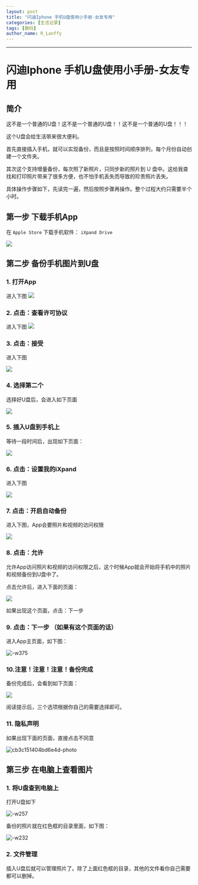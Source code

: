```yaml
---
layout: post
title: "闪迪Iphone 手机U盘使用小手册-女友专用"
categories: [生活记录]
tags: [数码]
author_name: R_Lanffy
---
```

---

# 闪迪Iphone 手机U盘使用小手册-女友专用

## 简介

这不是一个普通的U盘！这不是一个普通的U盘！！这不是一个普通的U盘！！！

这个U盘会给生活带来很大便利。

首先直接插入手机，就可以实现备份，而且是按照时间顺序排列，每个月份自动创建一个文件夹。

其次这个支持增量备份，每次照了新照片，只同步新的照片到 U 盘中。这给我查找和打印照片带来了很多方便，也不怕手机丢失而导致的珍贵照片丢失。

具体操作步骤如下，先读完一遍，然后按照步骤再操作。整个过程大约只需要半个小时。

## 第一步 下载手机App

在 ``Apple Store`` 下载手机软件： ``iXpand Drive``

![](/images/posts/2018/media/15419242415015.jpg)

## 第二步 备份手机图片到U盘

### 1. 打开App
进入下图
![](/images/posts/2018/media/15419248575071.jpg)

### 2. 点击：查看许可协议
进入下图
![](/images/posts/2018/media/15419249563426.jpg)

### 3. 点击：接受
进入下图

![](/images/posts/2018/media/15419250482539.jpg)

### 4. 选择第二个

选择好U盘后，会进入如下页面

![](/images/posts/2018/media/15419250920401.jpg)

### 5. 插入U盘到手机上

等待一段时间后，出现如下页面：

![](/images/posts/2018/media/15419251461964.jpg)

### 6. 点击：设置我的iXpand

进入下图

![](/images/posts/2018/media/15419252878613.jpg)

### 7. 点击：开启自动备份

进入下图，App会要照片和视频的访问权限

![](/images/posts/2018/media/15419253504401.jpg)

### 8. 点击：允许

允许App访问照片和视频的访问权限之后，这个时候App就会开始将手机中的照片和视频备份到U盘中了。

点击允许后，进入下面的页面：

![](/images/posts/2018/media/15419254537850.jpg)

如果出现这个页面，点击：下一步

### 9. 点击：下一步 （如果有这个页面的话）

进入App主页面，如下图：

![-w375](/images/posts/2018/media/15419256130706.jpg)

### 10.注意！注意！注意！备份完成

备份完成后，会看到如下页面：

![](/images/posts/2018/media/15419256913057.jpg)

阅读提示后，三个选项根据你自己的需要选择即可。

### 11. 隐私声明

如果出现下面的页面，直接点击不同意

![cb3c151404bd6e4d-photo](/images/posts/2018/media/cb3c151404bd6e4d-photo.png)


## 第三步 在电脑上查看图片

### 1. 将U盘查到电脑上

打开U盘如下

![-w257](/images/posts/2018/media/15419265021261.jpg)

备份的照片就在红色框的目录里面，如下图：

![-w232](/images/posts/2018/media/15419265408591.jpg)

### 2. 文件管理

插入U盘后就可以管理照片了。除了上面红色框的目录，其他的文件看你自己需要都可以删掉。
